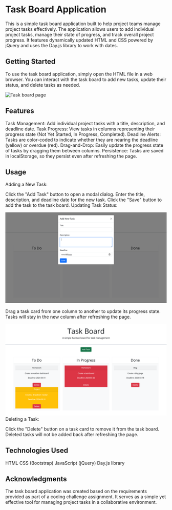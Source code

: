 # Task Board Application

This is a simple task board application built to help project teams manage project tasks effectively. The application allows users to add individual project tasks, manage their state of progress, and track overall project progress. It features dynamically updated HTML and CSS powered by jQuery and uses the Day.js library to work with dates.

## Getting Started

To use the task board application, simply open the HTML file in a web browser. You can interact with the task board to add new tasks, update their status, and delete tasks as needed.

![Task board page](task-board/images/task-board-page.png)

## Features

Task Management: Add individual project tasks with a title, description, and deadline date.
Task Progress: View tasks in columns representing their progress state (Not Yet Started, In Progress, Completed).
Deadline Alerts: Tasks are color-coded to indicate whether they are nearing the deadline (yellow) or overdue (red).
Drag-and-Drop: Easily update the progress state of tasks by dragging them between columns.
Persistence: Tasks are saved in localStorage, so they persist even after refreshing the page.

## Usage

Adding a New Task:

Click the "Add Task" button to open a modal dialog.
Enter the title, description, and deadline date for the new task.
Click the "Save" button to add the task to the task board.
Updating Task Status:

![Add task](images/adding-task.png)

Drag a task card from one column to another to update its progress state.
Tasks will stay in the new column after refreshing the page.

![tasks](images/task-around-columns.png)
Deleting a Task:

Click the "Delete" button on a task card to remove it from the task board.
Deleted tasks will not be added back after refreshing the page.

## Technologies Used

HTML
CSS (Bootstrap)
JavaScript (jQuery)
Day.js library

## Acknowledgments

The task board application was created based on the requirements provided as part of a coding challenge assignment. It serves as a simple yet effective tool for managing project tasks in a collaborative environment.
